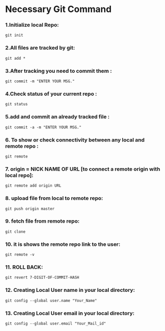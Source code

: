 # Necessary Git Command

### 1.Initialize local Repo:
```terminal
git init
```
### 2.All files are tracked by git:
```terminal
git add *
```

### 3.After tracking you need to commit them :
```terminal
git commit -m "ENTER YOUR MSG."
```

### 4.Check status of your current repo :
```terminal
git status
```

### 5.add and commit an already tracked file :
```terminal
git commit -a -m "ENTER YOUR MSG."
```

### 6. To show or check connectivity between any local and remote repo :
```terminal
git remote
```

### 7. origin = NICK NAME OF URL [to connect a remote origin with local repo]:
```terminal
git remote add origin URL
```

### 8. upload file from local to remote repo:
```terminal
git push origin master
```

### 9. fetch file from remote repo:
```terminal
git clone
```

### 10. it is shows the remote repo link to the user:
```terminal
git remote -v
```

### 11. ROLL BACK:
```terminal
git revert 7-DIGIT-OF-COMMIT-HASH
```

### 12. Creating Local User name in your local directory:
```terminal
git config --global user.name "Your_Name"
```

### 13. Creating Local User email in your local directory:
```terminal
git config --global user.email "Your_Mail_id"
```
